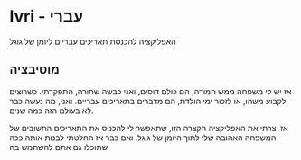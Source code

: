 # Ivri - עברי
האפליקציה להכנסת תאריכים עבריים ליומן של גוגל

## מוטיבציה
אז יש לי משפחה ממש חמודה, הם כולם דוסים, ואני כבשה שחורה, התפקרתי.
כשרוצים לקבוע משהו, או לזכור ימי הולדת, הם מדברים בתאריכים עבריים.
ואני, מה נעשה כבר לא בעולם הזה כמה שנים.

אז יצרתי את האפליקציה הקצרה הזו, שתאפשר לי להכניס את התאריכים החשובים של המשפחה האהובה שלי לתוך היומן של גוגל.
ואם כבר אז החלטתי לבנות אותה ככה שתוכלו גם אתם להשתמש בה